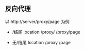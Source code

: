 ## 反向代理
以 http://server/proxy/page 为例
- /结尾 location /proxy/
/proxy/page

- 无/结尾 location /proxy
/page
